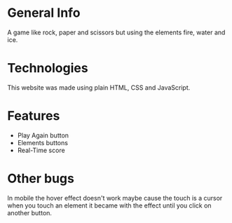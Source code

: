 # General Info
A game like rock, paper and scissors but using the elements fire, water and ice.

# Technologies
This website was made using plain HTML, CSS and JavaScript.

# Features
* Play Again button
* Elements buttons
* Real-Time score

# Other bugs
In mobile the hover effect doesn't work maybe cause the touch is a cursor when you touch an element it became with the effect until you click on another button.
